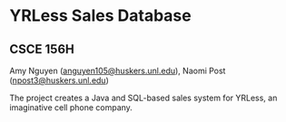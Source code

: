 # YRLess Sales Database
## CSCE 156H

Amy Nguyen (anguyen105@huskers.unl.edu),
Naomi Post (npost3@huskers.unl.edu)

The project creates a Java and SQL-based sales system for YRLess, an imaginative cell phone company.
